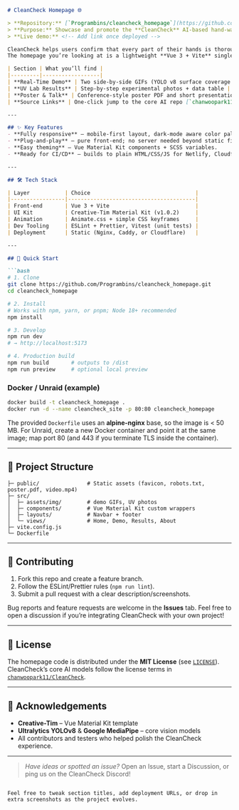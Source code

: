 ````markdown
# CleanCheck Homepage 🌐

> **Repository:** [`Programbins/cleancheck_homepage`](https://github.com/Programbins/cleancheck_homepage)  
> **Purpose:** Showcase and promote the **CleanCheck** AI-based hand-washing assessment tool  
> **Live demo:** <!-- Add link once deployed -->  

CleanCheck helps users confirm that every part of their hands is thoroughly cleaned.  
The homepage you’re looking at is a lightweight **Vue 3 + Vite** single-page site built on Creative-Tim’s Vue Material Kit. It bundles:

| Section | What you’ll find |
|---------|------------------|
| **Real-Time Demo** | Two side-by-side GIFs (YOLO v8 surface coverage / MediaPipe movement tracking) |
| **UV Lab Results** | Step-by-step experimental photos + data table |
| **Poster & Talk** | Conference-style poster PDF and short presentation video |
| **Source Links** | One-click jump to the core AI repo [`chanwoopark11/CleanCheck`](https://github.com/chanwoopark11/CleanCheck) |

---

## ✨ Key Features
- **Fully responsive** – mobile-first layout, dark-mode aware color palette.  
- **Plug-and-play** – pure front-end; no server needed beyond static file hosting.  
- **Easy theming** – Vue Material Kit components + SCSS variables.  
- **Ready for CI/CD** – builds to plain HTML/CSS/JS for Netlify, Cloudflare Pages, Docker-Nginx, or Unraid.

---

## 🛠 Tech Stack

| Layer           | Choice                                 |
|-----------------|----------------------------------------|
| Front-end       | Vue 3 + Vite                           |
| UI Kit          | Creative-Tim Material Kit (v1.0.2)     |
| Animation       | Animate.css + simple CSS keyframes     |
| Dev Tooling     | ESLint + Prettier, Vitest (unit tests) |
| Deployment      | Static (Nginx, Caddy, or Cloudflare)   |

---

## 🚀 Quick Start

```bash
# 1. Clone
git clone https://github.com/Programbins/cleancheck_homepage.git
cd cleancheck_homepage

# 2. Install
# Works with npm, yarn, or pnpm; Node 18+ recommended
npm install

# 3. Develop
npm run dev
# → http://localhost:5173

# 4. Production build
npm run build       # outputs to /dist
npm run preview     # optional local preview
````

### Docker / Unraid (example)

```bash
docker build -t cleancheck_homepage .
docker run -d --name cleancheck_site -p 80:80 cleancheck_homepage
```

The provided `Dockerfile` uses an **alpine-nginx** base, so the image is < 50 MB.
For Unraid, create a new Docker container and point it at the same image; map port 80 (and 443 if you terminate TLS inside the container).

---

## 📂 Project Structure

```
├─ public/               # Static assets (favicon, robots.txt, poster.pdf, video.mp4)
├─ src/
│  ├─ assets/img/        # demo GIFs, UV photos
│  ├─ components/        # Vue Material Kit custom wrappers
│  ├─ layouts/           # Navbar + footer
│  └─ views/             # Home, Demo, Results, About
├─ vite.config.js
└─ Dockerfile
```

---

## 🤝 Contributing

1. Fork this repo and create a feature branch.
2. Follow the ESLint/Prettier rules (`npm run lint`).
3. Submit a pull request with a clear description/screenshots.

Bug reports and feature requests are welcome in the **Issues** tab.
Feel free to open a discussion if you’re integrating CleanCheck with your own project!

---

## 📜 License

The homepage code is distributed under the **MIT License** (see [`LICENSE`](LICENSE)).
CleanCheck’s core AI models follow the license terms in [`chanwoopark11/CleanCheck`](https://github.com/chanwoopark11/CleanCheck).

---

## 🙏 Acknowledgements

* **Creative-Tim** – Vue Material Kit template
* **Ultralytics YOLOv8** & **Google MediaPipe** – core vision models
* All contributors and testers who helped polish the CleanCheck experience.

---

> *Have ideas or spotted an issue?*
> Open an Issue, start a Discussion, or ping us on the CleanCheck Discord!

```

Feel free to tweak section titles, add deployment URLs, or drop in extra screenshots as the project evolves.
```
